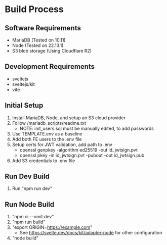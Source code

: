# Build Process

## Software Requirements
* MariaDB (Tested on 10.11)
* Node (Tested on 22.13.1)
* S3 blob storage (Using Cloudflare R2)

## Development Requirements
* sveltejs
* sveltejs/kit
* vite

## Initial Setup
1. Install MariaDB, Node, and setup an S3 cloud provider
2. Follow /mariadb_scripts/readme.txt
	* NOTE: init_users.sql must be manually edited, to add passwords
3. Use TEMPLATE.env as a baseline
4. Add both FE users to the .env file
5. Setup certs for JWT validation, add path to .env
	* openssl genpkey -algorithm ed25519 -out id_jwtsign.pvt
	* openssl pkey -in id_jwtsign.pvt -pubout -out id_jwtsign.pub
6. Add S3 credentials to .env file

## Run Dev Build
1. Run "npm run dev"

## Run Node Build
1. "npm ci --omit dev"
2. "npm run build"
3. "export ORIGIN=https://example.com"
	* See https://svelte.dev/docs/kit/adapter-node for other configuration 
4. "node build"
